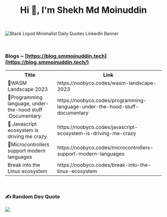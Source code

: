 <h1 align="center">Hi 👋, I'm Shekh Md Moinuddin</h1>

<br>

![Black Liquid Minimalist Daily Quotes LinkedIn Banner](https://github.com/user-attachments/assets/32bd068a-e8ba-4c2a-b656-bc3280a7875b)

<br>



### Blogs ~ [https://blog.smmoinuddin.tech](https://blog.smmoinuddin.tech/)

<table>
  <tr><th>Title</th><th>Link</th></tr>

  <!-- BLOG-POST-LIST:START --><tr><td>🔮WASM Landscape 2023</td><td>https://noobyco.codes/wasm-landscape-2023</td></tr><tr><td>🚡Programming language, under-the-hood stuff :Documentary.</td><td>https://noobyco.codes/programming-language-under-the-hood-stuff-documentary</td></tr><tr><td>🦊 Javascript ecosystem is driving me crazy.</td><td>https://noobyco.codes/javascript-ecosystem-is-driving-me-crazy</td></tr><tr><td>🦄Microcontrollers support modern languages</td><td>https://noobyco.codes/microcontrollers-support-modern-languages</td></tr><tr><td>Break into the Linux ecosystem</td><td>https://noobyco.codes/break-into-the-linux-ecosystem</td></tr><!-- BLOG-POST-LIST:END -->
</table>




<br>

### ✍️ Random Dev Quote
![](https://quotes-github-readme.vercel.app/api?type=horizontal&theme=radical)

